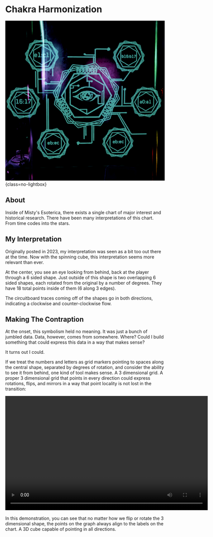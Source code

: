 # Chakra Harmonization

![Chakra Harmonization](assets/chakra-header.png){class=no-lightbox}

## About

Inside of Misty's Esoterica, there exists a single chart of major interest and
historical research. There have been many interpretations of this chart. From
time codes into the stars.

## My Interpretation

Originally posted in 2023, my interpretation was seen as a bit too out there at
the time. Now with the spinning cube, this interpretation seems more relevant
than ever.

At the center, you see an eye looking from behind, back at the player through a
6 sided shape. Just outside of this shape is two overlapping 6 sided shapes,
each rotated from the original by a number of degrees. They have 18 total
points inside of them (6 along 3 edges).

The circuitboard traces coming off of the shapes go in both directions,
indicating a clockwise and counter-clockwise flow.

## Making The Contraption

At the onset, this symbolism held no meaning. It was just a bunch of jumbled
data. Data, however, comes from somewhere. Where? Could I build something that
could express this data in a way that makes sense?

It turns out I could.

If we treat the numbers and letters as grid markers pointing to spaces along
the central shape, separated by degrees of rotation, and consider the ability
to see it from behind, one kind of tool makes sense. A 3 dimensional grid. A
proper 3 dimensional grid that points in every direction could express rotations,
flips, and mirrors in a way that point locality is not lost in the transition:

<video controls width="640" height="360">
  <source src="/Research/Around%20The%20City/assets/chakra.webm" type="video/webm">
  Your browser does not support the video tag.
</video>

In this demonstration, you can see that no matter how we flip or rotate the 3
dimensional shape, the points on the graph always align to the labels on the
chart. A 3D cube capable of pointing in all directions.
